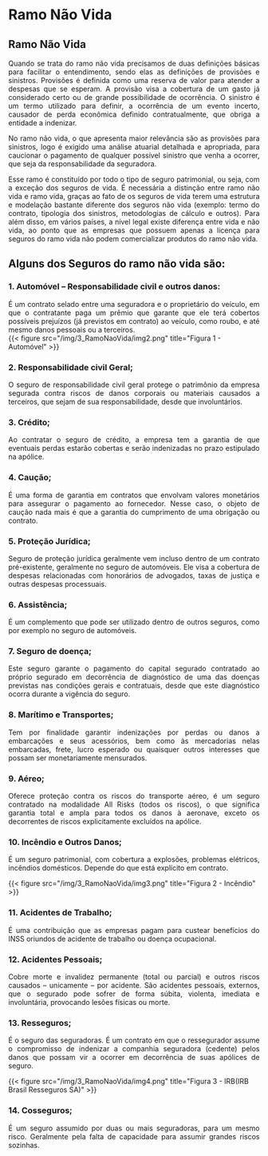 # Ramo Não Vida


## Ramo Não Vida 

<div style="text-align: justify"> 
Quando se trata do ramo não vida precisamos de duas definições básicas para facilitar o entendimento, sendo elas as definições de provisões e sinistros. Provisões é definida como uma reserva de valor para atender a despesas que se esperam. A provisão visa a cobertura de um gasto já considerado certo ou de grande possibilidade de ocorrência. O sinistro é um termo utilizado para definir, a ocorrência de um evento incerto, causador de perda econômica definido contratualmente, que obriga a entidade a indenizar.

No ramo não vida, o que apresenta maior relevância são as provisões para sinistros, logo é exigido uma análise atuarial detalhada e apropriada, para caucionar o pagamento de qualquer possível sinistro que venha a ocorrer, que seja da responsabilidade da seguradora.

Esse ramo é constituído por todo o tipo de seguro patrimonial, ou seja, com a exceção dos seguros de vida. É necessária a distinção entre ramo não vida e ramo vida, graças ao fato de os seguros de vida terem uma estrutura e modelação bastante diferente dos seguros não vida (exemplo: termo do contrato, tipologia dos sinistros, metodologias de cálculo e outros). Para além disso, em vários países, a nível legal existe diferença entre vida e não vida, ao ponto que as empresas que possuem apenas a licença para seguros do ramo vida não podem comercializar produtos do ramo não vida.
</div>

## Alguns dos Seguros do ramo não vida são:

### 1.	Automóvel – Responsabilidade civil e outros danos:
<div style="text-align: justify"> 
É um contrato selado entre uma seguradora e o proprietário do veículo, em que o contratante paga um prêmio que garante que ele terá cobertos possíveis prejuízos (já previstos em contrato) ao veículo, como roubo, e até mesmo danos pessoais ou a terceiros.
</div>
{{< figure src="/img/3_RamoNaoVida/img2.png" title="Figura 1 - Automóvel" >}}

### 2.	Responsabilidade civil Geral;
<div style="text-align: justify"> 
O seguro de responsabilidade civil geral protege o patrimônio da empresa segurada contra riscos de danos corporais ou materiais causados a terceiros, que sejam de sua responsabilidade, desde que involuntários.
</div>

### 3.	Crédito;
<div style="text-align: justify"> 
Ao contratar o seguro de crédito, a empresa tem a garantia de que eventuais perdas estarão cobertas e serão indenizadas no prazo estipulado na apólice.
</div>

### 4.	Caução;
<div style="text-align: justify"> 
É uma forma de garantia em contratos que envolvam valores monetários para assegurar o pagamento ao fornecedor. Nesse caso, o objeto de caução nada mais é que a garantia do cumprimento de uma obrigação ou contrato.
</div>

### 5.	Proteção Jurídica;
<div style="text-align: justify"> 
Seguro de proteção jurídica geralmente vem incluso dentro de um contrato pré-existente, geralmente no seguro de automóveis. Ele visa a cobertura de despesas relacionadas com honorários de advogados, taxas de justiça e outras despesas processuais.
</div>

### 6.	Assistência;
<div style="text-align: justify"> 
É um complemento que pode ser utilizado dentro de outros seguros, como por exemplo no seguro de automóveis.  
</div>

### 7.	Seguro de doença;
<div style="text-align: justify"> 
Este seguro garante o pagamento do capital segurado contratado ao próprio segurado em decorrência de diagnóstico de uma das doenças previstas nas condições gerais e contratuais, desde que este diagnóstico ocorra durante a vigência do seguro.
</div>

### 8.	Marítimo e Transportes;
<div style="text-align: justify"> 
Tem por finalidade garantir indenizações por perdas ou danos a embarcações e seus acessórios, bem como às mercadorias nelas embarcadas, frete, lucro esperado ou quaisquer outros interesses que possam ser monetariamente mensurados. 
</div>

### 9.	Aéreo;
<div style="text-align: justify"> 
Oferece proteção contra os riscos do transporte aéreo, é um seguro contratado na modalidade All Risks (todos os riscos), o que significa garantia total e ampla para todos os danos à aeronave, exceto os decorrentes de riscos explicitamente excluídos na apólice.
</div>

### 10.	Incêndio e Outros Danos;
<div style="text-align: justify"> 
É um seguro patrimonial, com cobertura a explosões, problemas elétricos, incêndios domésticos. Depende do que está explícito em contrato.  
</div>

{{< figure src="/img/3_RamoNaoVida/img3.png" title="Figura 2 - Incêndio" >}}

### 11.	Acidentes de Trabalho;
<div style="text-align: justify"> 
É uma contribuição que as empresas pagam para custear benefícios do INSS oriundos de acidente de trabalho ou doença ocupacional.
</div>

### 12.	Acidentes Pessoais;
<div style="text-align: justify"> 
Cobre morte e invalidez permanente (total ou parcial) e outros riscos causados – unicamente – por acidente. São acidentes pessoais, externos, que o segurado pode sofrer de forma súbita, violenta, imediata e involuntária, provocando lesões físicas ou morte.
</div>

### 13.	Resseguros;
<div style="text-align: justify"> 
É o seguro das seguradoras. É um contrato em que o ressegurador assume o compromisso de indenizar a companhia seguradora (cedente) pelos danos que possam vir a ocorrer em decorrência de suas apólices de seguro.
</div>

{{< figure src="/img/3_RamoNaoVida/img4.png" title="Figura 3 - IRB(IRB Brasil Resseguros SA)" >}}


### 14.	Cosseguros;
<div style="text-align: justify"> 
É um seguro assumido por duas ou mais seguradoras, para um mesmo risco. Geralmente pela falta de capacidade para assumir grandes riscos sozinhas.   
</div>




